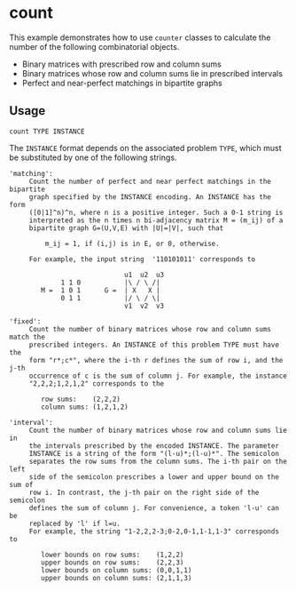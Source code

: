 # count

This example demonstrates how to use `counter` classes to calculate the number of the following combinatorial objects.

* Binary matrices with prescribed row and column sums
* Binary matrices whose row and column sums lie in prescribed intervals
* Perfect and near-perfect matchings in bipartite graphs

## Usage

    count TYPE INSTANCE
    
The `INSTANCE` format depends on the associated problem `TYPE`, which must be substituted by one of the following strings.

    'matching':
         Count the number of perfect and near perfect matchings in the bipartite
         graph specified by the INSTANCE encoding. An INSTANCE has the form
         ([0|1]^n)^n, where n is a positive integer. Such a 0-1 string is
         interpreted as the n times n bi-adjacency matrix M = (m_ij) of a
         bipartite graph G=(U,V,E) with |U|=|V|, such that

             m_ij = 1, if (i,j) is in E, or 0, otherwise.

         For example, the input string  '110101011' corresponds to

                                 u1  u2  u3
                 1 1 0           |\ / \ /|
            M =  1 0 1      G =  | X   X |
                 0 1 1           |/ \ / \|
                                 v1  v2  v3

    'fixed':
         Count the number of binary matrices whose row and column sums match the
         prescribed integers. An INSTANCE of this problem TYPE must have the
         form "r*;c*", where the i-th r defines the sum of row i, and the j-th
         occurrence of c is the sum of column j. For example, the instance
         "2,2,2;1,2,1,2" corresponds to the

            row sums:    (2,2,2)
            column sums: (1,2,1,2)

    'interval':
         Count the number of binary matrices whose row and column sums lie in
         the intervals prescribed by the encoded INSTANCE. The parameter
         INSTANCE is a string of the form "(l-u)*;(l-u)*". The semicolon
         separates the row sums from the column sums. The i-th pair on the left
         side of the semicolon prescribes a lower and upper bound on the sum of
         row i. In contrast, the j-th pair on the right side of the semicolon
         defines the sum of column j. For convenience, a token 'l-u' can be
         replaced by 'l' if l=u.
         For example, the string "1-2,2,2-3;0-2,0-1,1-1,1-3" corresponds to

            lower bounds on row sums:    (1,2,2)
            upper bounds on row sums:    (2,2,3)
            lower bounds on column sums: (0,0,1,1)
            upper bounds on column sums: (2,1,1,3)
